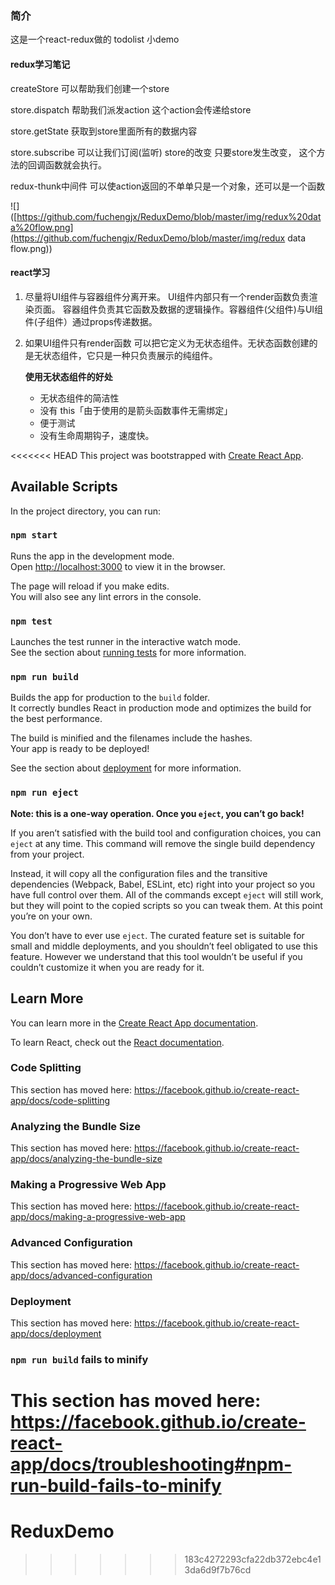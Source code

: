 ### 简介

这是一个react-redux做的 todolist 小demo

#### redux学习笔记

createStore  可以帮助我们创建一个store

store.dispatch  帮助我们派发action 这个action会传递给store

store.getState  获取到store里面所有的数据内容

store.subscribe  可以让我们订阅(监听) store的改变 只要store发生改变， 这个方法的回调函数就会执行。



redux-thunk中间件 可以使action返回的不单单只是一个对象，还可以是一个函数

![]([https://github.com/fuchengjx/ReduxDemo/blob/master/img/redux%20data%20flow.png](https://github.com/fuchengjx/ReduxDemo/blob/master/img/redux data flow.png))

#### react学习

1. 尽量将UI组件与容器组件分离开来。 UI组件内部只有一个render函数负责渲染页面。 容器组件负责其它函数及数据的逻辑操作。容器组件(父组件)与UI组件(子组件）通过props传递数据。 

2. 如果UI组件只有render函数 可以把它定义为无状态组件。无状态函数创建的是无状态组件，它只是一种只负责展示的纯组件。

   **使用无状态组件的好处**

   - 无状态组件的简洁性
   - 没有 this「由于使用的是箭头函数事件无需绑定」
   - 便于测试
   - 没有生命周期钩子，速度快。



<<<<<<< HEAD
This project was bootstrapped with [Create React App](https://github.com/facebook/create-react-app).

## Available Scripts

In the project directory, you can run:

### `npm start`

Runs the app in the development mode.<br>
Open [http://localhost:3000](http://localhost:3000) to view it in the browser.

The page will reload if you make edits.<br>
You will also see any lint errors in the console.

### `npm test`

Launches the test runner in the interactive watch mode.<br>
See the section about [running tests](https://facebook.github.io/create-react-app/docs/running-tests) for more information.

### `npm run build`

Builds the app for production to the `build` folder.<br>
It correctly bundles React in production mode and optimizes the build for the best performance.

The build is minified and the filenames include the hashes.<br>
Your app is ready to be deployed!

See the section about [deployment](https://facebook.github.io/create-react-app/docs/deployment) for more information.

### `npm run eject`

**Note: this is a one-way operation. Once you `eject`, you can’t go back!**

If you aren’t satisfied with the build tool and configuration choices, you can `eject` at any time. This command will remove the single build dependency from your project.

Instead, it will copy all the configuration files and the transitive dependencies (Webpack, Babel, ESLint, etc) right into your project so you have full control over them. All of the commands except `eject` will still work, but they will point to the copied scripts so you can tweak them. At this point you’re on your own.

You don’t have to ever use `eject`. The curated feature set is suitable for small and middle deployments, and you shouldn’t feel obligated to use this feature. However we understand that this tool wouldn’t be useful if you couldn’t customize it when you are ready for it.

## Learn More

You can learn more in the [Create React App documentation](https://facebook.github.io/create-react-app/docs/getting-started).

To learn React, check out the [React documentation](https://reactjs.org/).

### Code Splitting

This section has moved here: https://facebook.github.io/create-react-app/docs/code-splitting

### Analyzing the Bundle Size

This section has moved here: https://facebook.github.io/create-react-app/docs/analyzing-the-bundle-size

### Making a Progressive Web App

This section has moved here: https://facebook.github.io/create-react-app/docs/making-a-progressive-web-app

### Advanced Configuration

This section has moved here: https://facebook.github.io/create-react-app/docs/advanced-configuration

### Deployment

This section has moved here: https://facebook.github.io/create-react-app/docs/deployment

### `npm run build` fails to minify

This section has moved here: https://facebook.github.io/create-react-app/docs/troubleshooting#npm-run-build-fails-to-minify
=======
# ReduxDemo
>>>>>>> 183c4272293cfa22db372ebc4e13da6d9f7b76cd
